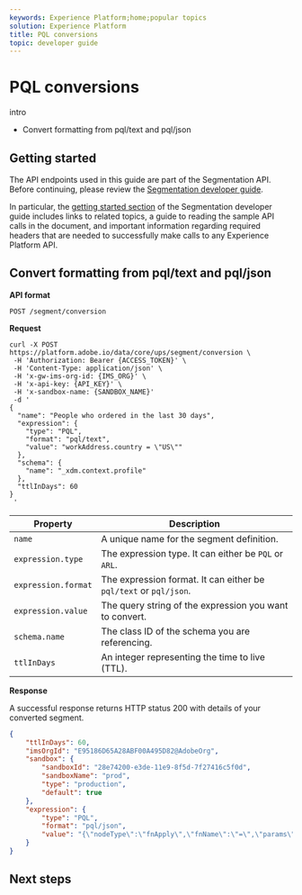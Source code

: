 ```yaml
---
keywords: Experience Platform;home;popular topics
solution: Experience Platform
title: PQL conversions
topic: developer guide
---
```


# PQL conversions

intro

- Convert formatting from pql/text and pql/json

## Getting started

The API endpoints used in this guide are part of the Segmentation API. Before continuing, please review the [Segmentation developer guide](./getting-started.md).

In particular, the [getting started section](./getting-started.md#getting-started) of the Segmentation developer guide includes links to related topics, a guide to reading the sample API calls in the document, and important information regarding required headers that are needed to successfully make calls to any Experience Platform API.

## Convert formatting from pql/text and pql/json

**API format**

```http
POST /segment/conversion
```

**Request**

```shell
curl -X POST https://platform.adobe.io/data/core/ups/segment/conversion \
 -H 'Authorization: Bearer {ACCESS_TOKEN}' \
 -H 'Content-Type: application/json' \
 -H 'x-gw-ims-org-id: {IMS_ORG}' \
 -H 'x-api-key: {API_KEY}' \
 -H 'x-sandbox-name: {SANDBOX_NAME}'
 -d '
{
  "name": "People who ordered in the last 30 days",
  "expression": {
    "type": "PQL",
    "format": "pql/text",
    "value": "workAddress.country = \"US\""
  },
  "schema": {
    "name": "_xdm.context.profile"
  },
  "ttlInDays": 60
}
 '
```

| Property | Description |
| -------- | ----------- |
| `name` | A unique name for the segment definition. |
| `expression.type` | The expression type. It can either be `PQL` or `ARL`. |
| `expression.format` | The expression format. It can either be `pql/text` or `pql/json`. |
| `expression.value` | The query string of the expression you want to convert. |
| `schema.name` | The class ID of the schema you are referencing. |
| `ttlInDays` | An integer representing the time to live (TTL). |

**Response**

A successful response returns HTTP status 200 with details of your converted segment.

```json
{
    "ttlInDays": 60,
    "imsOrgId": "E95186D65A28ABF00A495D82@AdobeOrg",
    "sandbox": {
        "sandboxId": "28e74200-e3de-11e9-8f5d-7f27416c5f0d",
        "sandboxName": "prod",
        "type": "production",
        "default": true
    },
    "expression": {
        "type": "PQL",
        "format": "pql/json",
        "value": "{\"nodeType\":\"fnApply\",\"fnName\":\"=\",\"params\":[{\"nodeType\":\"fieldLookup\",\"fieldName\":\"country\",\"object\":{\"nodeType\":\"fieldLookup\",\"fieldName\":\"workAddress\",\"object\":{\"nodeType\":\"parameterReference\",\"position\":1}}},{\"nodeType\":\"literal\",\"literalType\":\"String\",\"value\":\"US\"}]}"
    }
}
```

## Next steps
